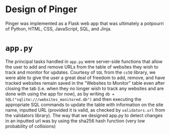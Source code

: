 # Design of Pinger

Pinger was implemented as a Flask web app that was ultimately a potpourri of Python, HTML, CSS, JavaScript, SQL, and Jinja.

# ```app.py```
The principal tasks handled in ```app.py``` were server-side functions that allow the user to add and remove URLs from the table of websites they wish to track and monitor for updates. Courtesy of ```SQL``` from the ```cs50``` library, we were able to give the user a great deal of freedom to add, remove, and have tracked websites remain saved in the "Websites to Monitor" table even after closing the tab (i.e. when they no longer wish to track any websites and are done with using the app for now), as by writing ```db = SQL("sqlite:///websites_monitored.db")``` and then executing the appropriate SQL commands to update the table with information on the site name, inputted URL (provided it is valid, as checked by ```validators.url``` from the validators library). The way that we designed app.py to detect changes in an inputted url was by using the sha256 hash function (very low probability of collisions)
